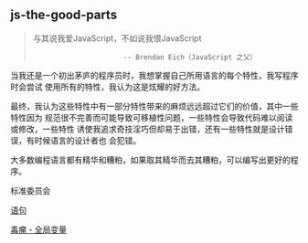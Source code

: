 
## js-the-good-parts

>  与其说我爱JavaScript，不如说我恨JavaScript
>
>                           -- Brendan Eich（JavaScript 之父）

当我还是一个初出茅庐的程序员时，我想掌握自己所用语言的每个特性，我写程序时会尝试
使用所有的特性，我认为这是炫耀的好方法。

最终，我认为这些特性中有一部分特性带来的麻烦远远超过它们的价值，其中一些特性因为
规范很不完善而可能导致可移植性问题，一些特性会导致代码难以阅读或修改，一些特性
诱使我追求奇技淫巧但却易于出错，还有一些特性就是设计错误，有时候语言的设计者也
会犯错。

大多数编程语言都有精华和糟粕，如果取其精华而去其糟粕，可以编写出更好的程序。

标准委员会


[语句](./ch1/lesson1.md)

[毒瘤 - 全局变量](./ch1/lesson2.md)


